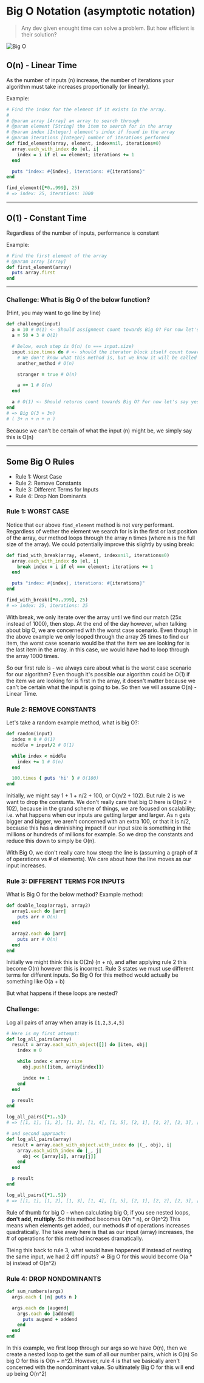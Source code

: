 # Big O Notation (asymptotic notation)

> Any dev given enought time can solve a problem. But how efficient is their solution?

![Big O](https://cdn-images-1.medium.com/max/1200/1*_nsMVEEkIr1CH8aHjTNbzA.jpeg)

## O(n) - Linear Time


As the number of inputs (n) increase, the number of iterations 
your algorithm must take increases proportionally (or linearly).

Example:
```ruby
# Find the index for the element if it exists in the array.
#
# @param array [Array] an array to search through
# @param element [String] the item to search for in the array
# @param index [Integer] element's index if found in the array
# @param iterations [Integer] number of iterations performed
def find_element(array, element, index=nil, iterations=0)
  array.each_with_index do |el, i| 
    index = i if el == element; iterations += 1
  end

  puts "index: #{index}, iterations: #{iterations}"
end

find_element([*0..999], 25)
# => index: 25, iterations: 1000
```

---

## O(1) - Constant Time


Regardless of the number of inputs, performance is constant

Example:
```ruby
# Find the first element of the array
# @param array [Array]
def first_element(array)
  puts array.first
end
```

---

### Challenge: What is Big O of the below function? 

(Hint, you may want to go line by line)
```ruby
def challenge(input)
  a = 10 # 0(1) <- Should assignment count towards Big O? For now let's say yes.
  a = 50 + 3 # O(1)

  # Below, each step is O(n) (n === input.size)
  input.size.times do # <- should the iterator block itself count towards Big O? For now let's say no.
    # We don't know what this method is, but we know it will be called n times
    another_method # O(n)

    stranger = true # O(n)

    a += 1 # O(n)
  end

  a # O(1) <- Should returns count towards Big O? For now let's say yes.
end
# => Big O(3 + 3n)
# ( 3+ n + n + n )
```
Because we can't be certain of what the input (n) might be, we simply say this is O(n)

---

## Some Big O Rules
  - Rule 1: Worst Case
  - Rule 2: Remove Constants
  - Rule 3: Different Terms for Inputs
  - Rule 4: Drop Non Dominants


### Rule 1: WORST CASE

Notice that our above `find_element` method is not very performant. 
Regardless of wether the element we search for is in the first or last position of the array,
our method loops through the array n times (where n is the full size of the array).
We could potentially improve this slightly by using break:

```ruby
def find_with_break(array, element, index=nil, iterations=0)
  array.each_with_index do |el, i|
    break index = i if el === element; iterations += 1
  end

  puts "index: #{index}, iterations: #{iterations}"
end

find_with_break([*0..999], 25)
# => index: 25, iterations: 25
```
With break, we only iterate over the array until we find our match (25x instead of 1000), then stop.
At the end of the day however, when talking about big O, we are concerned with the worst case scenario.
Even though in the above example we only looped through the array 25 times to find our item, the worst 
case scenario would be that the item we are looking for is the last item in the array. 
in this case, we would have had to loop through the array 1000 times.

So our first rule is - we always care about what is the worst case scenario for our algorithm?
Even though it's possible our algorithm could be O(1) if the item we are looking for is first in the array,
it doesn't matter because we can't be certain what the input is going to be. 
So then we will assume O(n) - Linear Time.



### Rule 2: REMOVE CONSTANTS
Let's take a random example method, what is big O?:
```ruby
def random(input)
  index = 0 # O(1)
  middle = input/2 # O(1)

  while index < middle
    index += 1 # O(n)
  end

  100.times { puts 'hi' } # O(100)
end
```
Initially, we might say 1 + 1 + n/2 + 100, or O(n/2 + 102).
But rule 2 is we want to drop the constants. We don't really care that big O here is O(n/2 + 102),
because in the grand scheme of things, we are focused on scalability; i.e. what happens when our 
inputs are getting larger and larger. As n gets bigger and bigger, we aren't concerned with an extra 100,
or that it is n/2, because this has a diminishing impact if our input size is something in the millions
or hundreds of millions for example. So we drop the constants and reduce this down to simply be O(n).

With Big O, we don't really care how steep the line is (assuming a graph of # of operations vs # of elements).
We care about how the line moves as our input increases.



### Rule 3: DIFFERENT TERMS FOR INPUTS
What is Big O for the below method?
Example method:
```ruby
def double_loop(array1, array2)
  array1.each do |arr|
    puts arr # O(n)
  end

  array2.each do |arr|
    puts arr # O(n)
  end
end
```

Initially we might think this is O(2n) (n + n), and after applying rule 2 this become O(n)
however this is incorrect.
Rule 3 states we must use different terms for different inputs.
So Big O for this method would actually be something like O(a + b)

But what happens if these loops are nested?

### Challenge: 
Log all pairs of array when array is `[1,2,3,4,5]`

```ruby
# Here is my first attempt:
def log_all_pairs(array)
  result = array.each_with_object([]) do |item, obj|
    index = 0

    while index < array.size
      obj.push([item, array[index]])

      index += 1
    end
  end

  p result
end

log_all_pairs([*1..5])
# => [[1, 1], [1, 2], [1, 3], [1, 4], [1, 5], [2, 1], [2, 2], [2, 3], [2, 4], [2, 5], [3, 1], [3, 2], [3, 3], [3, 4], [3, 5], [4, 1], [4, 2], [4, 3], [4, 4], [4, 5], [5, 1], [5, 2], [5, 3], [5, 4], [5, 5]]
```

```ruby
# and second approach:
def log_all_pairs(array)
  result = array.each_with_object.with_index do |(_, obj), i|
    array.each_with_index do |_, j|
      obj << [array[i], array[j]]
    end
  end

  p result
end

log_all_pairs([*1..5])
# => [[1, 1], [1, 2], [1, 3], [1, 4], [1, 5], [2, 1], [2, 2], [2, 3], [2, 4], [2, 5], [3, 1], [3, 2], [3, 3], [3, 4], [3, 5], [4, 1], [4, 2], [4, 3], [4, 4], [4, 5], [5, 1], [5, 2], [5, 3], [5, 4], [5, 5]]
```

Rule of thumb for big O - when calculating big O, if you see nested loops, **don't add, multiply**.
So this method becomes O(n * n), or O(n^2)
This means when elements get added, our methods # of operations increases quadratically.
The take away here is that as our input (array) increases, the # of operations for this method increases dramatically.

Tieing this back to rule 3, what would have happened if instead of nesting the same input, 
we had 2 diff inputs?
=> Big O for this would become O(a * b) instead of O(n^2)


### Rule 4: DROP NONDOMINANTS

```ruby
def sum_numbers(args)
  args.each { |n| puts n }

  args.each do |augend|
    args.each do |addend|
      puts augend + addend
    end
  end
end
```

In this example, we first loop through our args so we have O(n), then we create a nested loop
to get the sum of all our number pairs, which is O(n)
So big O for this is O(n + n^2). 
However, rule 4 is that we basically aren't concerned with the nondominant value.
So ultimately Big O for this will end up being O(n^2)
